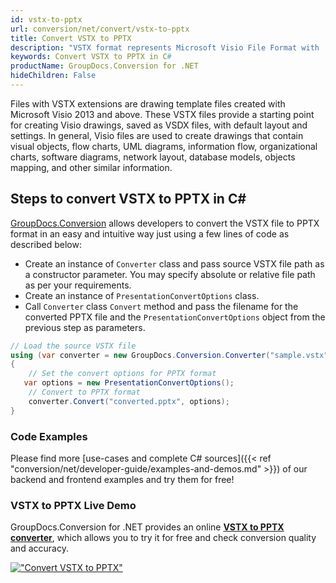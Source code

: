 ```yaml
---
id: vstx-to-pptx
url: conversion/net/convert/vstx-to-pptx
title: Convert VSTX to PPTX
description: "VSTX format represents Microsoft Visio File Format with .vstx extension. Learn how to convert VSTX to PPTX file programmatically in C# language using GroupDocs.Conversion for .NET library."
keywords: Convert VSTX to PPTX in C#
productName: GroupDocs.Conversion for .NET
hideChildren: False
---
```


Files with VSTX extensions are drawing template files created with Microsoft Visio 2013 and above. These VSTX files provide a starting point for creating Visio drawings, saved as VSDX files, with default layout and settings. In general, Visio files are used to create drawings that contain visual objects, flow charts, UML diagrams, information flow, organizational charts, software diagrams, network layout, database models, objects mapping, and other similar information.

## Steps to convert VSTX to PPTX in C#

[GroupDocs.Conversion](https://products.groupdocs.com/conversion/net) allows developers to convert the VSTX file to PPTX format in an easy and intuitive way just using a few lines of code as described below:

* Create an instance of `Converter` class and pass source VSTX file path as a constructor parameter. You may specify absolute or relative file path as per your requirements. 
* Create an instance of `PresentationConvertOptions` class.
* Call `Converter` class `Convert` method and pass the filename for the converted PPTX file and the `PresentationConvertOptions` object from the previous step as parameters.

```csharp
// Load the source VSTX file
using (var converter = new GroupDocs.Conversion.Converter("sample.vstx"))
{
    // Set the convert options for PPTX format
   var options = new PresentationConvertOptions();
    // Convert to PPTX format
    converter.Convert("converted.pptx", options);
}
```

### Code Examples

Please find more [use-cases and complete C# sources]({{< ref "conversion/net/developer-guide/examples-and-demos.md" >}}) of our backend and frontend examples and try them for free!

### VSTX to PPTX Live Demo

GroupDocs.Conversion for .NET provides an online [**VSTX to PPTX converter**](https://products.groupdocs.app/conversion/vstx-to-pptx), which allows you to try it for free and check conversion quality and accuracy.

[!["Convert VSTX to PPTX"](conversion/net/images/convert-to-pptx/convert-vstx-to-pptx.png)](https://products.groupdocs.app/conversion/vstx-to-pptx)